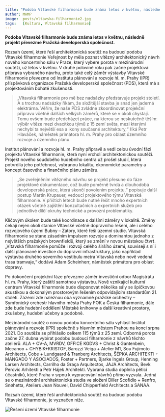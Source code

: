 ```yaml
---
title: "Podoba Vltavské filharmonie bude známa letos v květnu, následně projekt převezme Pražská developerská společnost"
author: MHMP
image: 	posts/vltavska-filharmonie2.jpg
tags:   [Kultura, Vltavská filharmonie]
---
```


**Podoba Vltavské filharmonie bude známa letos v květnu, následně projekt převezme Pražská developerská společnost.**

Rozsah území, které řeší architektonická soutěž na budoucí podobu Vltavské filharmonie
Veřejnost by měla poznat vítězný architektonický návrh nového koncertního sálu v Praze, který vybere porota v mezinárodní soutěži, už letos v květnu. V druhé polovině roku pak začne projektová příprava vybraného návrhu, proto také celý záměr výstavby Vltavské filharmonie převezme od Institutu plánování a rozvoje hl. m. Prahy (IPR) příspěvková organizace Pražská developerská společnost (PDS), která má s projektováním bohaté zkušenosti.

>„Vltavská filharmonie pro mě bez nadsázky představuje projekt století. A s trochou nadsázky říkám, že složitější stavba je snad jen jaderná elektrárna. Věřím, že naše PDS zvládne zkoordinovat projekční přípravu včetně dalších velkých záměrů, které se v okolí chystají. Tomu ovšem bude předcházet práce, na kterou se neskutečně těším: výběr vítěze mezi dvacítkou týmů z 15 zemí světa, mezi kterými nechybí ta největší esa a ikony současné architektury,“ říká Petr Hlaváček, náměstek primátora hl. m. Prahy pro oblast územního rozvoje a územního plánu.

Institut plánování a rozvoje hl. m. Prahy připravil a vedl celou úvodní fázi projektu Vltavské filharmonie, která nyní vrcholí architektonickou soutěží. Projekt nového soudobého hudebního centra už prošel studií, která potvrdila jeho potřebnost, vybranou lokalitu, ekonomické parametry a koncept časového a finančního plánu záměru.

>„Se zveřejněním vítězného návrhu se projekt přesune do fáze projektové dokumentace, což bude poměrně tvrdá a dlouhodobá developerská práce, která skončí povolením projektu,“ popisuje další postup Martin Krupauer, vedoucí projektového týmu Vltavská filharmonie. V příštích letech bude nutné řešit mnoho expertních otázek včetně zajištění konzultačních a expertních služeb pro jednotlivé dílčí okruhy technické a provozní problematiky.

Klíčovým úkolem bude také koordinace s dalšími záměry v lokalitě. Změny čekají nejen okolí stanice Vltavské včetně dopravního řešení, ale i celého rozvojového území Bubny – Zátory, které řeší územní studie. Vltavská filharmonie se stane zásadním impulsem rozvoje a dominantou jednoho z největších pražských brownfieldů, který se změní v novou městskou čtvrť. „Vltavská filharmonie pomůže i rozvoji celého širšího území, souvisejí s ní i další plánované investice do dopravní infrastruktury, jako například výstavba druhého severního vestibulu metra Vltavská nebo nově vedená trasa tramvaje,“ dodává Adam Scheinherr, náměstek primátora pro oblast dopravy.

Po dokončení projekční fáze převezme záměr investiční odbor Magistrátu hl. m. Prahy, který zaštítí samotnou výstavbu. Nově vznikající kulturní centrum Vltavská filharmonie bude disponovat několika sály se špičkovou akustikou a dokonalým prostorovým řešením odpovídajícím standardům 21. století. Zázemí zde naleznou oba významné pražské orchestry – Symfonický orchestr hlavního města Prahy FOK a Česká filharmonie, dále zde bude hudební oddělení Městské knihovny a další kreativní prostory, zkušebny, hudební učebny a podobně.

Mezinárodní soutěž o novou podobu koncertního sálu vyhlásil Institut plánování a rozvoje (IPR) společně s hlavním městem Prahou na konci srpna 2021. Do soutěže se přihlásilo celkem 115 týmů z 25 zemí.  Odborná porota začne 27. dubna vybírat podobu budoucí filharmonie z návrhů těchto ateliérů: ALA + OV-A, MVRDV, OFFICE KGDVS + Christ & Gantenbein, Mecanoo + CHYBIK+KRISTOF, Barozzi Veiga + Atelier M1, Sou Fujimoto Architects, Cobe + Lundgaard & Tranberg Architects, ŠÉPKA ARCHITEKTI + MANGADO Y ASOCIADOS, Foster + Partners, Bjarke Ingels Group, Henning Larsen Architects, Carrilho da Graça Arquitectos, JAJA Architects, Bevk Perovic Arhitekti a Petr Hájek Architekti. Vybraná studia doplnila pětici účastníků, které Praha v srpnu k vypracování návrhů přímo vyzvala. Jedná se o mezinárodní architektonická studia ve složení Diller Scofidio + Renfro, Snøhetta, Ateliers Jean Nouvel, David Chipperfield Architects a SANAA.

Rozsah území, které řeší architektonická soutěž na budoucí podobu Vltavské filharmonie, je vyznačen níže.

![Řešení území Vltavské filharmonie](https://a.pirati.cz/praha/img/posts/vltavska.jpg)



 
